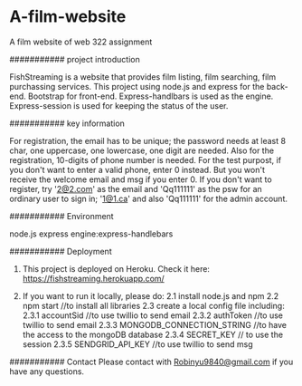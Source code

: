 # A-film-website
A film website of web 322 assignment

########### project introduction

FishStreaming is a website that provides film listing, film searching, film purchassing services. 
This project using node.js and express for the back-end. Bootstrap for front-end.
Express-handlbars is used as the engine.
Express-session is used for keeping the status of the user.

########### key information

For registration, the email has to be unique; the password needs at least 8 char, one uppercase, one lowercase, one digit are needed.
Also for the registration, 10-digits of phone number is needed. For the test purpost, if you don't want to enter a valid phone, enter 0 instead. But you won't receive the welcome email and msg if you enter 0. 
If you don't want to register, try '2@2.com' as the email and 'Qq111111' as the psw for an ordinary user to sign in; '1@1.ca' and also 'Qq111111' for the admin account. 

########### Environment

node.js
express
engine:express-handlebars

########### Deployment

1. This project is deployed on Heroku. Check it here: https://fishstreaming.herokuapp.com/

2. If you want to run it locally, please do:
  2.1 install node.js and npm
  2.2 npm start //to install all libraries
  2.3 create a local config file including:
      2.3.1 accountSid //to use twillio to send email
      2.3.2 authToken //to use twillio to send email
      2.3.3 MONGODB_CONNECTION_STRING //to have the access to the mongoDB database
      2.3.4 SECRET_KEY // to use the session
      2.3.5 SENDGRID_API_KEY //to use twillio to send msg

########### Contact
Please contact with Robinyu9840@gmail.com if you have any questions.
